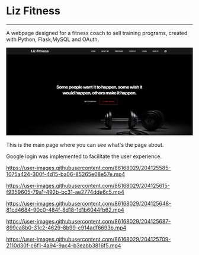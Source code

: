 # Liz Fitness
___________________________________________________________________________________________________

A webpage designed for a fitness coach to sell training programs, created with Python, Flask,MySQL and OAuth.

![](video%20clips/Screenshot%202022-11-26%20212803.png)

This is the main page where you can see what's the page about. 




Google login was implemented to facilitate the user experience.



https://user-images.githubusercontent.com/86168029/204125585-1075a424-300f-4d15-ba06-85265e08e57e.mp4



https://user-images.githubusercontent.com/86168029/204125615-f9359605-79a1-492b-bc31-ae2774dde6c5.mp4




https://user-images.githubusercontent.com/86168029/204125648-81cd4684-90c0-484f-8d18-1d1b6044fb62.mp4




https://user-images.githubusercontent.com/86168029/204125687-899ca8b0-31c2-4629-8b99-c914adf6693b.mp4




https://user-images.githubusercontent.com/86168029/204125709-2110d30f-c6f1-4a94-9ac4-b3eabb3816f5.mp4


